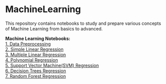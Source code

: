 # MachineLearning
This repository contains notebooks to study and prepare various concepts of Machine Learning from basics to advanced.

<b>Machine Learning Notebooks:</b><br>
[1. Data Preprocessing](https://github.com/kranemetal/MachineLearning/blob/main/1.%20Data%20preprocessing.ipynb) <br>
[2. Simple Linear Regression](https://github.com/kranemetal/MachineLearning/blob/main/2.%20Simple%20Linear%20Regression.ipynb) <br>
[3. Multiple Linear Regression](https://github.com/kranemetal/MachineLearning/blob/main/3.%20Multiple%20Linear%20Regression.ipynb) <br>
[4. Polynomial Regression](https://github.com/kranemetal/MachineLearning/blob/main/4.%20Polynomial%20Regression.ipynb) <br>
[5. Support Vector Machine(SVM) Regression](https://github.com/kranemetal/MachineLearning/blob/main/5.%20SVM%20Regression.ipynb) <br>
[6. Decision Trees Regression](https://github.com/kranemetal/MachineLearning/blob/main/6.%20Decision%20Trees%20Regression.ipynb) <br>
[7. Random Forest Regression](https://github.com/kranemetal/MachineLearning/blob/main/7.%20Random%20Forest%20Regression.ipynb) <br>
